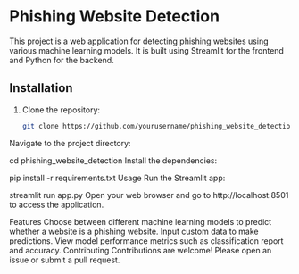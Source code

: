 # Phishing Website Detection

This project is a web application for detecting phishing websites using various machine learning models. It is built using Streamlit for the frontend and Python for the backend.

## Installation

1. Clone the repository:
   ```bash
   git clone https://github.com/yourusername/phishing_website_detection.git
Navigate to the project directory:

cd phishing_website_detection
Install the dependencies:

pip install -r requirements.txt
Usage
Run the Streamlit app:

streamlit run app.py
Open your web browser and go to http://localhost:8501 to access the application.

Features
Choose between different machine learning models to predict whether a website is a phishing website.
Input custom data to make predictions.
View model performance metrics such as classification report and accuracy.
Contributing
Contributions are welcome! Please open an issue or submit a pull request.
